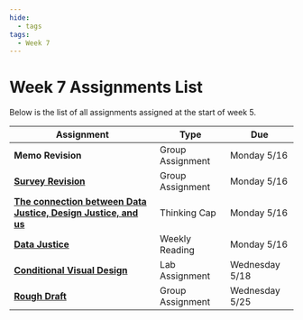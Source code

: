 ```yaml
---
hide:
  - tags
tags:
  - Week 7
---
```

# Week 7 Assignments List

Below is the list of all assignments assigned at the start of week 5.

|Assignment|Type|Due|
|-----------|----|---|
|**Memo Revision**|Group Assignment|Monday 5/16|
|[**Survey Revision**](https://forms.gle/8TU2Hj8o6J7UYjZ7A)|Group Assignment|Monday 5/16|
|[**The connection between Data Justice, Design Justice, and us**](thinking_cap.md)|Thinking Cap|Monday 5/16|
|[**Data Justice**](reading.md)|Weekly Reading|Monday 5/16|
|[**Conditional Visual Design**](lab_assignment.md)|Lab Assignment|Wednesday 5/18|
|[**Rough Draft**](group_assignment.md)|Group Assignment|Wednesday 5/25|
